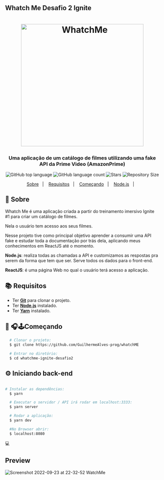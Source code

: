 ## Whatch Me Desafio 2 Ignite

<h1 align="center">
  <p align="center">
    <img alt="WhatchMe" src="./assets/whatchmelogo.jpg" width="400px" />
  </p>

  <h3 align="center">
    Uma aplicação de um catálogo de filmes utilizando uma fake API da Prime Video (AmazonPrime)
  </h3>
  <p align="center">
     <img alt="GitHub top language" src="https://img.shields.io/github/languages/top/Gilles30/whatchme-ignite-desafio2?color=1db954">
      <img alt="GitHub language count" src="https://img.shields.io/github/languages/count/Gilles30/whatchme-ignite-desafio2?color=1db954">
      <img alt="Stars" src="https://img.shields.io/github/stars/Gilles30/whatchme-ignite-desafio2?color=1db954">
      <img alt="Repository Size" src="https://img.shields.io/github/repo-size/Gilles30/whatchme-ignite-desafio2?color=1db954">
  </p>
</h1>

<p align="center">
  <a href="#page_with_curl-sobre">Sobre</a>&nbsp;&nbsp;&nbsp;|&nbsp;&nbsp;&nbsp;
  <a href="#books-requisitos">Requisitos</a>&nbsp;&nbsp;&nbsp;|&nbsp;&nbsp;&nbsp;
  <a href="#rocket-começando">Começando</a>&nbsp;&nbsp;&nbsp;|&nbsp;&nbsp;&nbsp;
  <a href="#gear-iniciando-back-end">Node.js</a>&nbsp;&nbsp;&nbsp;|&nbsp;&nbsp;&nbsp;
</p>

## :page_with_curl: Sobre

Whatch Me é uma aplicação criada a partir do treinamento imersivo Ignite #1 para criar um catálogo de filmes.

Nela o usuário tem acesso aos seus filmes.

Nesse projeto tive como principal objetivo aprender a consumir uma API fake e estudar toda a documentação por trás dela, aplicando meus conhecimentos em ReactJS até o momento.

**Node.js**: realiza todas as chamadas a API e customizamos as respostas pra serem da forma que tem que ser. Serve todos os dados para o front-end.

**ReactJS**: é uma página Web no qual o usuário terá acesso a aplicação.

## :books: Requisitos

- Ter [**Git**](https://git-scm.com/) para clonar o projeto.
- Ter [**Node.js**](https://nodejs.org/en/) instalado.
- Ter [**Yarn**](https://classic.yarnpkg.com/pt-BR/docs/install/) instalado.

## :rocket: 🎧🕹Começando

```bash
  # Clonar o projeto:
  $ git clone https://github.com/GuilhermeAlves-prog/whatchME

  # Entrar no diretório:
  $ cd whatchme-ignite-desafio2
```

## :gear: Iniciando back-end

```bash

# Instalar as dependências:
  $ yarn

  # Executar o servidor / API irá rodar em localhost:3333:
  $ yarn server

  # Rodar a aplicação:
  $ yarn dev

  #No Browser abrir:
  $ localhost:8080
```

:computer:

## Preview
![Screenshot 2022-09-23 at 22-32-52 WatchMe](https://user-images.githubusercontent.com/70963422/192120722-472a57bd-d3d8-483f-9655-5e9245ecf35d.png)


